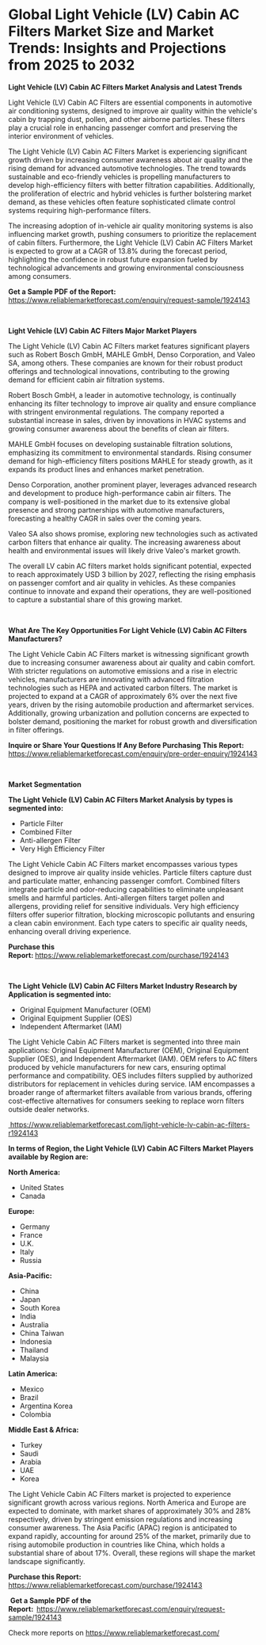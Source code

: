 <p><h1>Global Light Vehicle (LV) Cabin AC Filters Market Size and Market Trends: Insights and Projections from 2025 to 2032</h1></p><p><strong>Light Vehicle (LV) Cabin AC Filters Market Analysis and Latest Trends</strong></p>
<p><p>Light Vehicle (LV) Cabin AC Filters are essential components in automotive air conditioning systems, designed to improve air quality within the vehicle's cabin by trapping dust, pollen, and other airborne particles. These filters play a crucial role in enhancing passenger comfort and preserving the interior environment of vehicles.</p><p>The Light Vehicle (LV) Cabin AC Filters Market is experiencing significant growth driven by increasing consumer awareness about air quality and the rising demand for advanced automotive technologies. The trend towards sustainable and eco-friendly vehicles is propelling manufacturers to develop high-efficiency filters with better filtration capabilities. Additionally, the proliferation of electric and hybrid vehicles is further bolstering market demand, as these vehicles often feature sophisticated climate control systems requiring high-performance filters.</p><p>The increasing adoption of in-vehicle air quality monitoring systems is also influencing market growth, pushing consumers to prioritize the replacement of cabin filters. Furthermore, the Light Vehicle (LV) Cabin AC Filters Market is expected to grow at a CAGR of 13.8% during the forecast period, highlighting the confidence in robust future expansion fueled by technological advancements and growing environmental consciousness among consumers.</p></p>
<p><strong>Get a Sample PDF of the Report:&nbsp;</strong> <a href="https://www.reliablemarketforecast.com/enquiry/request-sample/1924143?utm_campaign=3503&utm_medium=2&utm_source=Github&utm_content=ia&utm_term=28032025&utm_id=light-vehicle-lv-cabin-ac-filters">https://www.reliablemarketforecast.com/enquiry/request-sample/1924143</a></p>
<p>&nbsp;</p>
<p><strong>Light Vehicle (LV) Cabin AC Filters Major Market Players</strong></p>
<p><p>The Light Vehicle (LV) Cabin AC Filters market features significant players such as Robert Bosch GmbH, MAHLE GmbH, Denso Corporation, and Valeo SA, among others. These companies are known for their robust product offerings and technological innovations, contributing to the growing demand for efficient cabin air filtration systems.</p><p>Robert Bosch GmbH, a leader in automotive technology, is continually enhancing its filter technology to improve air quality and ensure compliance with stringent environmental regulations. The company reported a substantial increase in sales, driven by innovations in HVAC systems and growing consumer awareness about the benefits of clean air filters.</p><p>MAHLE GmbH focuses on developing sustainable filtration solutions, emphasizing its commitment to environmental standards. Rising consumer demand for high-efficiency filters positions MAHLE for steady growth, as it expands its product lines and enhances market penetration.</p><p>Denso Corporation, another prominent player, leverages advanced research and development to produce high-performance cabin air filters. The company is well-positioned in the market due to its extensive global presence and strong partnerships with automotive manufacturers, forecasting a healthy CAGR in sales over the coming years.</p><p>Valeo SA also shows promise, exploring new technologies such as activated carbon filters that enhance air quality. The increasing awareness about health and environmental issues will likely drive Valeo's market growth.</p><p>The overall LV cabin AC filters market holds significant potential, expected to reach approximately USD 3 billion by 2027, reflecting the rising emphasis on passenger comfort and air quality in vehicles. As these companies continue to innovate and expand their operations, they are well-positioned to capture a substantial share of this growing market.</p></p>
<p>&nbsp;</p>
<p><strong>What Are The Key Opportunities For Light Vehicle (LV) Cabin AC Filters Manufacturers?</strong></p>
<p><p>The Light Vehicle Cabin AC Filters market is witnessing significant growth due to increasing consumer awareness about air quality and cabin comfort. With stricter regulations on automotive emissions and a rise in electric vehicles, manufacturers are innovating with advanced filtration technologies such as HEPA and activated carbon filters. The market is projected to expand at a CAGR of approximately 6% over the next five years, driven by the rising automobile production and aftermarket services. Additionally, growing urbanization and pollution concerns are expected to bolster demand, positioning the market for robust growth and diversification in filter offerings.</p></p>
<p><strong>Inquire or Share Your Questions If Any Before Purchasing This Report:</strong> <a href="https://www.reliablemarketforecast.com/enquiry/pre-order-enquiry/1924143?utm_campaign=3503&utm_medium=2&utm_source=Github&utm_content=ia&utm_term=28032025&utm_id=light-vehicle-lv-cabin-ac-filters">https://www.reliablemarketforecast.com/enquiry/pre-order-enquiry/1924143</a></p>
<p>&nbsp;</p>
<p><strong>Market Segmentation</strong></p>
<p><strong>The Light Vehicle (LV) Cabin AC Filters Market Analysis by types is segmented into:</strong></p>
<p><ul><li>Particle Filter</li><li>Combined Filter</li><li>Anti-allergen Filter</li><li>Very High Efficiency Filter</li></ul></p>
<p><p>The Light Vehicle Cabin AC Filters market encompasses various types designed to improve air quality inside vehicles. Particle filters capture dust and particulate matter, enhancing passenger comfort. Combined filters integrate particle and odor-reducing capabilities to eliminate unpleasant smells and harmful particles. Anti-allergen filters target pollen and allergens, providing relief for sensitive individuals. Very high efficiency filters offer superior filtration, blocking microscopic pollutants and ensuring a clean cabin environment. Each type caters to specific air quality needs, enhancing overall driving experience.</p></p>
<p><strong>Purchase this Report:&nbsp;</strong><a href="https://www.reliablemarketforecast.com/purchase/1924143?utm_campaign=3503&utm_medium=2&utm_source=Github&utm_content=ia&utm_term=28032025&utm_id=light-vehicle-lv-cabin-ac-filters">https://www.reliablemarketforecast.com/purchase/1924143</a></p>
<p>&nbsp;</p>
<p><strong>The Light Vehicle (LV) Cabin AC Filters Market Industry Research by Application is segmented into:</strong></p>
<p><ul><li>Original Equipment Manufacturer (OEM)</li><li>Original Equipment Supplier (OES)</li><li>Independent Aftermarket (IAM)</li></ul></p>
<p><p>The Light Vehicle Cabin AC Filters market is segmented into three main applications: Original Equipment Manufacturer (OEM), Original Equipment Supplier (OES), and Independent Aftermarket (IAM). OEM refers to AC filters produced by vehicle manufacturers for new cars, ensuring optimal performance and compatibility. OES includes filters supplied by authorized distributors for replacement in vehicles during service. IAM encompasses a broader range of aftermarket filters available from various brands, offering cost-effective alternatives for consumers seeking to replace worn filters outside dealer networks.</p></p>
<p><a href="https://www.reliablemarketforecast.com/light-vehicle-lv-cabin-ac-filters-r1924143?utm_campaign=3503&utm_medium=2&utm_source=Github&utm_content=ia&utm_term=28032025&utm_id=light-vehicle-lv-cabin-ac-filters">&nbsp;https://www.reliablemarketforecast.com/light-vehicle-lv-cabin-ac-filters-r1924143</a></p>
<p><strong>In terms of Region, the Light Vehicle (LV) Cabin AC Filters Market Players available by Region are:</strong></p>
<p>
    <p> <strong> North America: </strong>
        <ul>
            <li>United States</li>
            <li>Canada</li>
        </ul>
        </p> 
    <p> <strong> Europe: </strong>
        <ul>
            <li>Germany</li>
            <li>France</li>
            <li>U.K.</li>
            <li>Italy</li>
            <li>Russia</li>
        </ul>
        </p> 
    <p> <strong> Asia-Pacific: </strong>
        <ul>
            <li>China</li>
            <li>Japan</li>
            <li>South Korea</li>
            <li>India</li>
            <li>Australia</li>
            <li>China Taiwan</li>
            <li>Indonesia</li>
            <li>Thailand</li>
            <li>Malaysia</li>
        </ul>
        </p> 
    <p> <strong> Latin America: </strong>
        <ul>
            <li>Mexico</li>
            <li>Brazil</li>
            <li>Argentina Korea</li>
            <li>Colombia</li>
        </ul>
        </p> 
    <p> <strong> Middle East & Africa: </strong>
        <ul>
            <li>Turkey</li>
            <li>Saudi</li>
            <li>Arabia</li>
            <li>UAE</li>
            <li>Korea</li>
        </ul>
    </p>
    </p>
<p><p>The Light Vehicle Cabin AC Filters market is projected to experience significant growth across various regions. North America and Europe are expected to dominate, with market shares of approximately 30% and 28% respectively, driven by stringent emission regulations and increasing consumer awareness. The Asia Pacific (APAC) region is anticipated to expand rapidly, accounting for around 25% of the market, primarily due to rising automobile production in countries like China, which holds a substantial share of about 17%. Overall, these regions will shape the market landscape significantly.</p></p>
<p><strong>Purchase this Report: </strong><a href="https://www.reliablemarketforecast.com/purchase/1924143?utm_campaign=3503&utm_medium=2&utm_source=Github&utm_content=ia&utm_term=28032025&utm_id=light-vehicle-lv-cabin-ac-filters">https://www.reliablemarketforecast.com/purchase/1924143</a></p>
<p>&nbsp;<strong>Get a Sample PDF of the Report:&nbsp;&nbsp;</strong><a href="https://www.reliablemarketforecast.com/enquiry/request-sample/1924143?utm_campaign=3503&utm_medium=2&utm_source=Github&utm_content=ia&utm_term=28032025&utm_id=light-vehicle-lv-cabin-ac-filters">https://www.reliablemarketforecast.com/enquiry/request-sample/1924143</a></p>
<p><strong></strong></p>
<p>Check more reports on <a href="https://www.reliablemarketforecast.com/?utm_campaign=3503&utm_medium=2&utm_source=Github&utm_content=ia&utm_term=28032025&utm_id=light-vehicle-lv-cabin-ac-filters">https://www.reliablemarketforecast.com/</a></p>